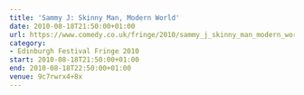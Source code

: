 ```yaml
---
title: 'Sammy J: Skinny Man, Modern World'
date: 2010-08-18T21:50:00+01:00
url: https://www.comedy.co.uk/fringe/2010/sammy_j_skinny_man_modern_world/
category:
- Edinburgh Festival Fringe 2010
start: 2010-08-18T21:50:00+01:00
end: 2010-08-18T22:50:00+01:00
venue: 9c7rwrx4+8x
---
```

